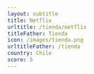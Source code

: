 ```yaml
---
layout: subtitle
title: Netflix
urltitle: /tienda/netflix
titleFather: Tienda
icon: /images/tienda.png
urltitleFather: /tienda
country: Chile
score: 5
---
```

